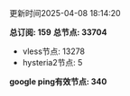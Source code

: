 更新时间2025-04-08 18:14:20

**总订阅: 159**
**总节点: 33704**
- vless节点: 13278
- hysteria2节点: 5

**google ping有效节点: 340**
